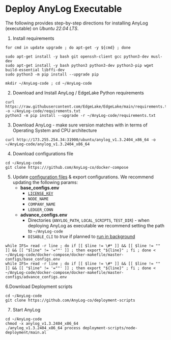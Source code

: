 # Deploy AnyLog Executable

The following provides step-by-step directions for installing AnyLog (executable) on _Ubuntu 22.04 LTS_.    

1. Install requirements
```shell
for cmd in update upgrade ; do apt-get -y ${cmd} ; done 

sudo apt-get install -y bash git openssh-client gcc python3-dev musl-dev
sudo apt-get install -y bash python3 python3-dev python3-pip wget build-essential libffi-dev
sudo python3 -m pip install --upgrade pip

mkdir ~/AnyLog-code ; cd ~/AnyLog-code
```

2. Download and Install AnyLog / EdgeLake Python requirements 
```shell
curl https://raw.githubusercontent.com/EdgeLake/EdgeLake/main/requirements.txt -o ~/AnyLog-code/requirements.txt 
python3 -m pip install --upgrade -r ~/AnyLog-code/requirements.txt
```

3. Download AnyLog - make sure version matches with in terms of Operating System and CPU architecture  
```shell
curl http://173.255.254.34:31900/ubuntu/anylog_v1.3.2404_x86_64 -o ~/AnyLog-code/anylog_v1.3.2404_x86_64 
```

4. Download configurations file
```shell
cd ~/AnyLog-code
git clone https:///github.com/AnyLog-co/docker-compose 
```

5. Update [configuration files](https://github.com/AnyLog-co/docker-compose/tree/os-dev/docker-makefile) & export configurations. We recommend updating the following params: 
   * **base_configs.env**
     * [`LICENSE_KEY`](https://anylog.co/download-anylog/)
     * `NODE_NAME` 
     * `COMPANY_NAME`
     * `LEDGER_CONN`
   * **advance_configs.env**
     * Directories (`ANYLOG_PATH`, `LOCAL_SCRIPTS`, `TEST_DIR`) - when deploying AnyLog as executable we recommend setting 
     the path to `~/AnyLog-code` 
     * `DISABLE_CLI` to _true_ if planned to [run in background](Service.md)
```shell
while IFS= read -r line ; do if [[ $line != \#* ]] && [[ $line != "" ]] && [[ "$line" != '=""' ]] ; then export "${line}" ; fi ; done < ~/AnyLog-code/docker-compose/docker-makefile/master-configs/base_configs.env
while IFS= read -r line ; do if [[ $line != \#* ]] && [[ $line != "" ]] && [[ "$line" != '=""' ]] ; then export "${line}" ; fi ; done < ~/AnyLog-code/docker-compose/docker-makefile/master-configs/advance_configs.env
```

6.Download Deployment scripts
```shell
cd ~/AnyLog-code
git clone https://github.com/AnyLog-co/deployment-scripts
```

7. Start AnyLog
```shell
cd ~/AnyLog-code
chmod -x anylog_v1.3.2404_x86_64
./anylog_v1.3.2404_x86_64 process deployment-scripts/node-deployment/main.al 
```

